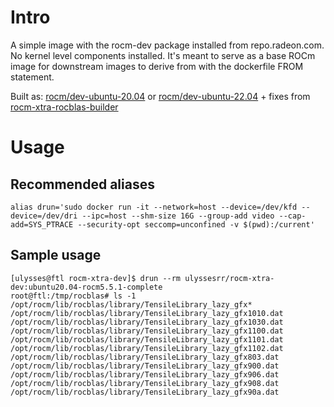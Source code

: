 # Intro

A simple image with the rocm-dev package installed from repo.radeon.com. No kernel level components installed. It's meant to serve as a base ROCm image for downstream images to derive from with the dockerfile FROM statement. 

Built as:
[rocm/dev-ubuntu-20.04](https://hub.docker.com/r/rocm/dev-ubuntu-20.04) or [rocm/dev-ubuntu-22.04](https://hub.docker.com/r/rocm/dev-ubuntu-22.04) + fixes from [rocm-xtra-rocblas-builder](../rocm-xtra-rocblas-builder)

# Usage

## Recommended aliases

```shell
alias drun='sudo docker run -it --network=host --device=/dev/kfd --device=/dev/dri --ipc=host --shm-size 16G --group-add video --cap-add=SYS_PTRACE --security-opt seccomp=unconfined -v $(pwd):/current'
```

## Sample usage
```shell
[ulysses@ftl rocm-xtra-dev]$ drun --rm ulyssesrr/rocm-xtra-dev:ubuntu20.04-rocm5.5.1-complete
root@ftl:/tmp/rocblas# ls -1 /opt/rocm/lib/rocblas/library/TensileLibrary_lazy_gfx*
/opt/rocm/lib/rocblas/library/TensileLibrary_lazy_gfx1010.dat
/opt/rocm/lib/rocblas/library/TensileLibrary_lazy_gfx1030.dat
/opt/rocm/lib/rocblas/library/TensileLibrary_lazy_gfx1100.dat
/opt/rocm/lib/rocblas/library/TensileLibrary_lazy_gfx1101.dat
/opt/rocm/lib/rocblas/library/TensileLibrary_lazy_gfx1102.dat
/opt/rocm/lib/rocblas/library/TensileLibrary_lazy_gfx803.dat
/opt/rocm/lib/rocblas/library/TensileLibrary_lazy_gfx900.dat
/opt/rocm/lib/rocblas/library/TensileLibrary_lazy_gfx906.dat
/opt/rocm/lib/rocblas/library/TensileLibrary_lazy_gfx908.dat
/opt/rocm/lib/rocblas/library/TensileLibrary_lazy_gfx90a.dat
```
